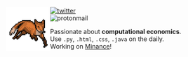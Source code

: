 <img src="fox.gif" width=20% align=left></img>

[![twitter](https://img.shields.io/badge/-@ikoide-313131?style=flat-square&labelColor=313131&logo=twitter&logoColor=white&color=313131)](https://twitter.com/ikoide)  
![protonmail](https://img.shields.io/badge/-ian.koide@protonmail.com-313131?style=flat-square&labelColor=313131&logo=protonmail&logoColor=white&color=313131)  

- Passionate about **computational economics**.
- Use `.py`, `.html`, `.css`, `.java` on the daily.
- Working on [Minance](https://github.com/minancenet/web)!
